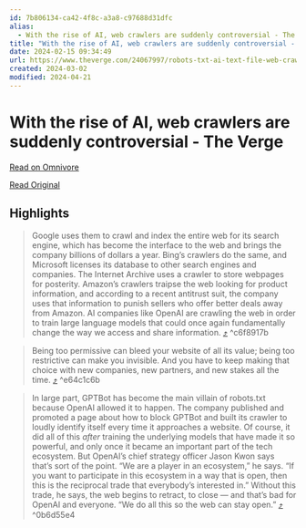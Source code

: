 ```yaml
---
id: 7b806134-ca42-4f8c-a3a8-c97688d31dfc
alias:
  - With the rise of AI, web crawlers are suddenly controversial - The Verge
title: "With the rise of AI, web crawlers are suddenly controversial - The Verge"
date: 2024-02-15 09:34:49
url: https://www.theverge.com/24067997/robots-txt-ai-text-file-web-crawlers-spiders
created: 2024-03-02
modified: 2024-04-21
---
```


# With the rise of AI, web crawlers are suddenly controversial - The Verge

[Read on Omnivore](https://omnivore.app/me/with-the-rise-of-ai-web-crawlers-are-suddenly-controversial-the--18dac1e65e3)

[Read Original](https://www.theverge.com/24067997/robots-txt-ai-text-file-web-crawlers-spiders)

## Highlights

> Google uses them to crawl and index the entire web for its search engine, which has become the interface to the web and brings the company billions of dollars a year. Bing’s crawlers do the same, and Microsoft licenses its database to other search engines and companies. The Internet Archive uses a crawler to store webpages for posterity. Amazon’s crawlers traipse the web looking for product information, and according to a recent antitrust suit, the company uses that information to punish sellers who offer better deals away from Amazon. AI companies like OpenAI are crawling the web in order to train large language models that could once again fundamentally change the way we access and share information. [⤴️](https://omnivore.app/me/with-the-rise-of-ai-web-crawlers-are-suddenly-controversial-the--18dac1e65e3#c6f8917b-b9f8-41be-aa58-9485e9cc2c00)  ^c6f8917b

> Being too permissive can bleed your website of all its value; being too restrictive can make you invisible. And you have to keep making that choice with new companies, new partners, and new stakes all the time. [⤴️](https://omnivore.app/me/with-the-rise-of-ai-web-crawlers-are-suddenly-controversial-the--18dac1e65e3#e64c1c6b-a4e5-4061-b097-b32da11f054f)  ^e64c1c6b

> In large part, GPTBot has become the main villain of robots.txt because OpenAI allowed it to happen. The company published and promoted a page about how to block GPTBot and built its crawler to loudly identify itself every time it approaches a website. Of course, it did all of this _after_ training the underlying models that have made it so powerful, and only once it became an important part of the tech ecosystem. But OpenAI’s chief strategy officer Jason Kwon says that’s sort of the point. “We are a player in an ecosystem,” he says. “If you want to participate in this ecosystem in a way that is open, then this is the reciprocal trade that everybody’s interested in.” Without this trade, he says, the web begins to retract, to close — and that’s bad for OpenAI and everyone. “We do all this so the web can stay open.” [⤴️](https://omnivore.app/me/with-the-rise-of-ai-web-crawlers-are-suddenly-controversial-the--18dac1e65e3#0b6d55e4-5230-4d7e-bf3f-606359ef51d5)  ^0b6d55e4

